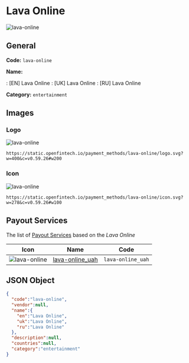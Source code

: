 
# Lava Online 
![lava-online](https://static.openfintech.io/payment_methods/lava-online/logo.svg?w=400&c=v0.59.26#w200)  

## General 
**Code:** `lava-online` 
 
**Name:** 
 
:	[EN] Lava Online 
:	[UK] Lava Online 
:	[RU] Lava Online 
 
**Category:** `entertainment` 
 

## Images 

### Logo 
![lava-online](https://static.openfintech.io/payment_methods/lava-online/logo.svg?w=400&c=v0.59.26#w200)  

```
https://static.openfintech.io/payment_methods/lava-online/logo.svg?w=400&c=v0.59.26#w200
```  

### Icon 
![lava-online](https://static.openfintech.io/payment_methods/lava-online/icon.svg?w=278&c=v0.59.26#w100)  

```
https://static.openfintech.io/payment_methods/lava-online/icon.svg?w=278&c=v0.59.26#w100
```  

## Payout Services 
 
The list of [Payout Services](/payout-services/) based on the _Lava Online_ 

|Icon|Name|Code| 
|:---:|:---:|:---:| 
|![lava-online](https://static.openfintech.io/payout_methods/lava-online/icon.png?w=278&c=v0.59.26#w40) |[lava-online_uah](/payout-services/lava-online_uah/)|`lava-online_uah`| 
 

## JSON Object 

```json
{
  "code":"lava-online",
  "vendor":null,
  "name":{
    "en":"Lava Online",
    "uk":"Lava Online",
    "ru":"Lava Online"
  },
  "description":null,
  "countries":null,
  "category":"entertainment"
}
```  
